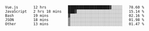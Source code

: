 
<!--
**xy406043/xy406043** is a ✨ _special_ ✨ repository because its `README.md` (this file) appears on your GitHub profile.

Here are some ideas to get you started:

- 🔭 I’m currently working on ...
- 🌱 I’m currently learning ...
- 👯 I’m looking to collaborate on ...
- 🤔 I’m looking for help with ...
- 💬 Ask me about ...
- 📫 How to reach me: ...
- 😄 Pronouns: ...
- ⚡ Fun fact: ...
-->

<!--START_SECTION:waka-->
```text
Vue.js       12 hrs          ███████████████████▓░░░░░   78.60 % 
JavaScript   2 hrs 18 mins   ███▓░░░░░░░░░░░░░░░░░░░░░   15.14 % 
Bash         19 mins         ▓░░░░░░░░░░░░░░░░░░░░░░░░   02.16 % 
JSON         18 mins         ▒░░░░░░░░░░░░░░░░░░░░░░░░   01.98 % 
Other        13 mins         ▒░░░░░░░░░░░░░░░░░░░░░░░░   01.47 % 
```
<!--END_SECTION:waka-->
